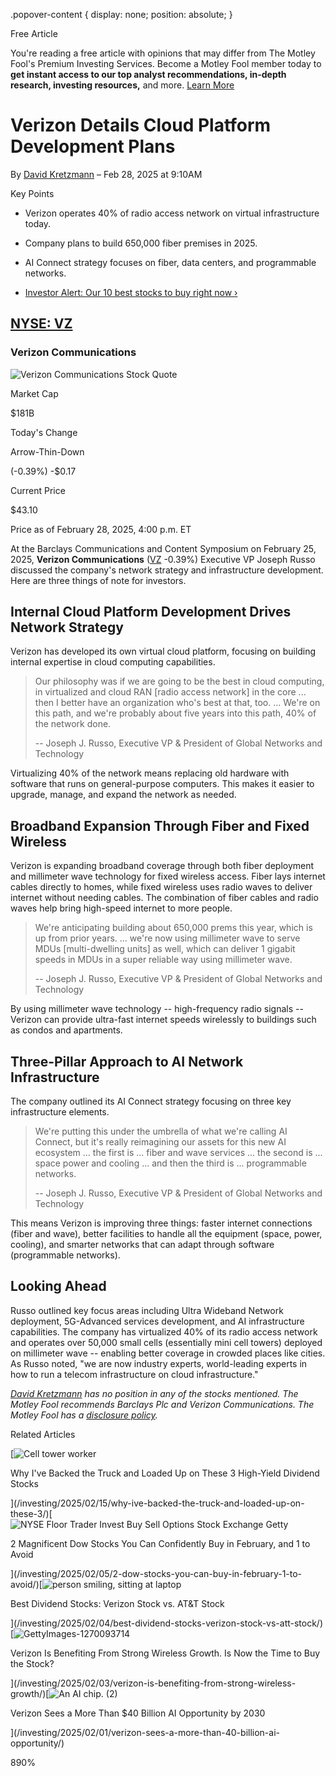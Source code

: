 .popover-content { display: none; position: absolute; }

Free Article[](#)

You're reading a free article with opinions that may differ from The Motley Fool's Premium Investing Services. Become a Motley Fool member today to **get instant access to our top analyst recommendations, in-depth research, investing resources,** and more. [Learn More](https://www.fool.com/mms/mark/op-free-tbox-art)

Verizon Details Cloud Platform Development Plans
================================================

By [David Kretzmann](/author/7893/) – Feb 28, 2025 at 9:10AM

Key Points

*   Verizon operates 40% of radio access network on virtual infrastructure today.
    
*   Company plans to build 650,000 fiber premises in 2025.
    
*   AI Connect strategy focuses on fiber, data centers, and programmable networks.
    
*   [Investor Alert: Our 10 best stocks to buy right now ›](https://www.fool.com/mms/mark/e-sa-nonbbn-kp?aid=10969&source=isaedikp0000035)
    

[NYSE: VZ](/quote/nyse/vz/)
---------------------------

### Verizon Communications

![Verizon Communications Stock Quote](https://g.foolcdn.com/art/companylogos/mark/VZ.png)

Market Cap

$181B

Today's Change

Arrow-Thin-Down

(-0.39%) -$0.17

Current Price

$43.10

Price as of February 28, 2025, 4:00 p.m. ET

At the Barclays Communications and Content Symposium on February 25, 2025, **Verizon Communications** ([VZ](/quote/nyse/vz/) -0.39%) Executive VP Joseph Russo discussed the company's network strategy and infrastructure development. Here are three things of note for investors.

Internal Cloud Platform Development Drives Network Strategy
-----------------------------------------------------------

Verizon has developed its own virtual cloud platform, focusing on building internal expertise in cloud computing capabilities.

> Our philosophy was if we are going to be the best in cloud computing, in virtualized and cloud RAN \[radio access network\] in the core ... then I better have an organization who's best at that, too. ... We're on this path, and we're probably about five years into this path, 40% of the network done.
> 
> \-- Joseph J. Russo, Executive VP & President of Global Networks and Technology

Virtualizing 40% of the network means replacing old hardware with software that runs on general-purpose computers. This makes it easier to upgrade, manage, and expand the network as needed.

Broadband Expansion Through Fiber and Fixed Wireless
----------------------------------------------------

Verizon is expanding broadband coverage through both fiber deployment and millimeter wave technology for fixed wireless access. Fiber lays internet cables directly to homes, while fixed wireless uses radio waves to deliver internet without needing cables. The combination of fiber cables and radio waves help bring high-speed internet to more people.

> We're anticipating building about 650,000 prems this year, which is up from prior years. ... we're now using millimeter wave to serve MDUs \[multi-dwelling units\] as well, which can deliver 1 gigabit speeds in MDUs in a super reliable way using millimeter wave.
> 
> \-- Joseph J. Russo, Executive VP & President of Global Networks and Technology

By using millimeter wave technology -- high-frequency radio signals -- Verizon can provide ultra-fast internet speeds wirelessly to buildings such as condos and apartments.

Three-Pillar Approach to AI Network Infrastructure
--------------------------------------------------

The company outlined its AI Connect strategy focusing on three key infrastructure elements.

> We're putting this under the umbrella of what we're calling AI Connect, but it's really reimagining our assets for this new AI ecosystem ... the first is ... fiber and wave services ... the second is ... space power and cooling ... and then the third is ... programmable networks.
> 
> \-- Joseph J. Russo, Executive VP & President of Global Networks and Technology

This means Verizon is improving three things: faster internet connections (fiber and wave), better facilities to handle all the equipment (space, power, cooling), and smarter networks that can adapt through software (programmable networks).

Looking Ahead
-------------

Russo outlined key focus areas including Ultra Wideband Network deployment, 5G-Advanced services development, and AI infrastructure capabilities. The company has virtualized 40% of its radio access network and operates over 50,000 small cells (essentially mini cell towers) deployed on millimeter wave -- enabling better coverage in crowded places like cities. As Russo noted, "we are now industry experts, world-leading experts in how to run a telecom infrastructure on cloud infrastructure."

_[David Kretzmann](https://www.fool.com/author/7893/) has no position in any of the stocks mentioned. The Motley Fool recommends Barclays Plc and Verizon Communications. The Motley Fool has a [disclosure policy](https://www.fool.com/legal/fool-disclosure-policy/)._

Related Articles

[![Cell tower worker](https://g.foolcdn.com/image/?url=https%3A%2F%2Fg.foolcdn.com%2Feditorial%2Fimages%2F807464%2Fcell-tower-worker.jpg&op=resize&w=92&h=52)

Why I've Backed the Truck and Loaded Up on These 3 High-Yield Dividend Stocks

](/investing/2025/02/15/why-ive-backed-the-truck-and-loaded-up-on-these-3/)[![NYSE Floor Trader Invest Buy Sell Options Stock Exchange Getty](https://g.foolcdn.com/image/?url=https%3A%2F%2Fg.foolcdn.com%2Feditorial%2Fimages%2F806188%2Fnyse-floor-trader-invest-buy-sell-options-stock-exchange-getty.png&op=resize&w=92&h=52)

2 Magnificent Dow Stocks You Can Confidently Buy in February, and 1 to Avoid

](/investing/2025/02/05/2-dow-stocks-you-can-buy-in-february-1-to-avoid/)[![person smiling, sitting at laptop](https://g.foolcdn.com/image/?url=https%3A%2F%2Fg.foolcdn.com%2Feditorial%2Fimages%2F806169%2Fperson-smiling-sitting-at-laptop.jpg&op=resize&w=92&h=52)

Best Dividend Stocks: Verizon Stock vs. AT&T Stock

](/investing/2025/02/04/best-dividend-stocks-verizon-stock-vs-att-stock/)[![GettyImages-1270093714](https://g.foolcdn.com/image/?url=https%3A%2F%2Fg.foolcdn.com%2Feditorial%2Fimages%2F805789%2Fgettyimages-1270093714.jpg&op=resize&w=92&h=52)

Verizon Is Benefiting From Strong Wireless Growth. Is Now the Time to Buy the Stock?

](/investing/2025/02/03/verizon-is-benefiting-from-strong-wireless-growth/)[![An AI chip. (2)](https://g.foolcdn.com/image/?url=https%3A%2F%2Fg.foolcdn.com%2Feditorial%2Fimages%2F805711%2Fan-ai-chip-2.jpg&op=resize&w=92&h=52)

Verizon Sees a More Than $40 Billion AI Opportunity by 2030

](/investing/2025/02/01/verizon-sees-a-more-than-40-billion-ai-opportunity/)

890%